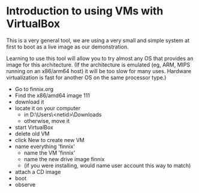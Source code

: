 
# Introduction to using VMs with VirtualBox

This is a very general tool, we are using a very small and simple system
at first to boot as a live image as our demonstration. 

Learning to use this tool will allow you to try almost any OS that provides
an image for this architecture.  (If the architecture is emulated (eg, ARM,
MIPS running on an x86/arm64 host) it will be too slow for many uses. 
Hardware virtualization is fast for another OS on the same processor type.)

  * Go to finnix.org
  * Find the x86/amd64 image 111
  * download it
  * locate it on your computer 
    * in D:\Users\\\<netid>\Downloads
    * otherwise, move it
  * start VirtualBox
  * delete old VM
  * click New to create new VM
  * name everything 'finnix' 
    * name the VM 'finnix'
    * name the new drive image finnix
    * (if you were installing, would name user account this way to match)
  * attach a CD image
  * boot
  * observe
